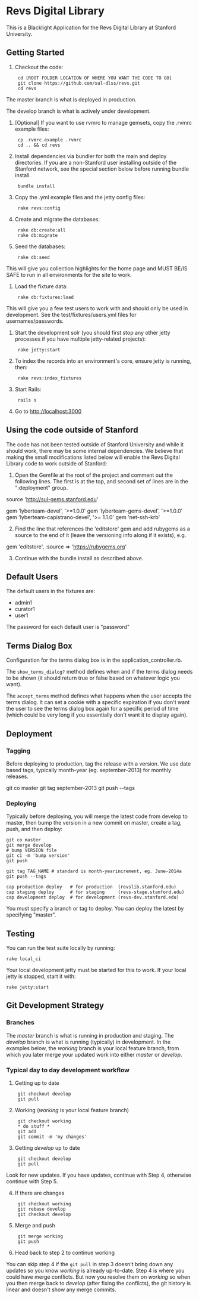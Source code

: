 # Revs Digital Library

This is a Blacklight Application for the Revs Digital Library at Stanford University.

## Getting Started

1. Checkout the code:

        cd [ROOT FOLDER LOCATION OF WHERE YOU WANT THE CODE TO GO]
        git clone https://github.com/sul-dlss/revs.git
        cd revs

  The master branch is what is deployed in production.

  The develop branch is what is actively under development.  

1. [Optional] If you want to use rvmrc to manage gemsets, copy the .rvmrc example files:

        cp .rvmrc.example .rvmrc
        cd .. && cd revs

1. Install dependencies via bundler for both the main and deploy directories.  If you are a non-Stanford user
installing outside of the Stanford network, see the special section below before running bundle install.

        bundle install

1. Copy the .yml example files and the jetty config files:

        rake revs:config

1. Create and migrate the databases:

        rake db:create:all
        rake db:migrate

1. Seed the databases:

        rake db:seed

  This will give you collection highlights for the home page and MUST BE/IS SAFE to run in all environments for the site to work.

1. Load the fixture data:

        rake db:fixtures:load

  This will give you a few test users to work with and should only be used in development.
  See the test/fixtures/users.yml files for usernames/passwords.  

1. Start the development solr (you should first stop any other jetty processes if you have
   multiple jetty-related projects):

        rake jetty:start

1. To index the records into an environment's core, ensure jetty is running, then:

        rake revs:index_fixtures

1. Start Rails:

        rails s

1. Go to <http://localhost:3000>

## Using the code outside of Stanford

The code has not been tested outside of Stanford University and while it should work, there may be some internal dependencies.
We believe that making the small modifications listed below will enable the Revs Digital Library code to work outside of Stanford:

1. Open the Gemfile at the root of the project and comment out the following lines.  The first is at the top, and second set of
lines are in the ":deployment" group.

source 'http://sul-gems.stanford.edu' 

gem 'lyberteam-devel', '>=1.0.0'
gem 'lyberteam-gems-devel', '>=1.0.0'
gem 'lyberteam-capistrano-devel', '>= 1.1.0'
gem 'net-ssh-krb'

2. Find the line that references the 'editstore' gem and add rubygems as a source to the end of it (leave the versioning info along if it exists), e.g.

gem 'editstore', :source => 'https://rubygems.org'

3. Continue with the bundle install as described above.

## Default Users

The default users in the fixtures are:

* admin1
* curator1
* user1

The password for each default user is "password"


## Terms Dialog Box

Configuration for the terms dialog box is in the application_controller.rb.

The `show_terms_dialog?` method defines when and if the terms dialog needs to be shown
(it should return true or false based on whatever logic you want).

The `accept_terms` method defines what happens when the user accepts the terms dialog.
It can set a cookie with a specific expiration if you don't
want the user to see the terms dialog box again for a specific period of time (which could be very long if you essentially don't want it to display again).

## Deployment

### Tagging

Before deploying to production, tag the release with a version.  We use date based tags, typically month-year (eg. september-2013) for monthly releases.

  git co master
  git tag september-2013
  git push --tags


### Deploying

Typically before deploying, you will merge the latest code from develop to master, then bump the version in a new commit on master, create a tag, push, and then deploy:

    git co master
    git merge develop
    # bump VERSION file
    git ci -m 'bump version'
    git push

    git tag TAG_NAME # standard is month-yearincrement, eg. June-2014a
    git push --tags

    cap production deploy   # for production  (revslib.stanford.edu)
    cap staging deploy      # for staging     (revs-stage.stanford.edu)
    cap development deploy  # for development (revs-dev.stanford.edu)

You must specify a branch or tag to deploy.  You can deploy the latest by specifying "master".

## Testing

You can run the test suite locally by running:

    rake local_ci

Your local development jetty must be started for this to work.  If your local jetty is stopped, start it with:

    rake jetty:start

## Git Development Strategy


### Branches

The *master* branch is what is running in production and staging.
The *develop* branch is what is running (typically) in development.
In the examples below, the *working* branch is your local feature branch,
from which you later merge your updated work into either *master* or *develop*.

### Typical day to day development workflow

1. Getting up to date

        git checkout develop
        git pull  

2. Working (*working* is your local feature branch)

        git checkout working
        * do stuff *
        git add
        git commit -m 'my changes'

3. Getting *develop* up to date

        git checkout develop
        git pull

  Look for new updates. If you have updates, continue with Step 4, otherwise continue with Step 5.

4. If there are changes

        git checkout working
        git rebase develop
        git checkout develop

5. Merge and push

        git merge working
        git push

6. Head back to step 2 to continue working

  You can skip step 4 if the `git pull` in step 3 doesn't bring down any updates so you know *working* is already up-to-date. 
  Step 4 is where you could have merge conflicts. But now you resolve them on *working* so when you then merge back to *develop* (after fixing the conflicts), 
  the git history is linear and doesn't show any merge commits.  
